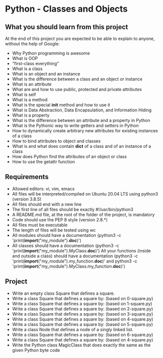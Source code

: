 # Python - Classes and Objects

## What you should learn from this project

At the end of this project you are expected to be able to explain to anyone, without the help of Google:
- Why Python programming is awesome
- What is OOP
- “first-class everything”
- What is a class
- What is an object and an instance
- What is the difference between a class and an object or instance
- What is an attribute
- What are and how to use public, protected and private attributes
- What is self
- What is a method
- What is the special __init__ method and how to use it
- What is Data Abstraction, Data Encapsulation, and Information Hiding
- What is a property
- What is the difference between an attribute and a property in Python
- What is the Pythonic way to write getters and setters in Python
- How to dynamically create arbitrary new attributes for existing instances of a class
- How to bind attributes to object and classes
- What is and what does contain __dict__ of a class and of an instance of a class
- How does Python find the attributes of an object or class
- How to use the getattr function

## Requirements

- Allowed editors: vi, vim, emacs
- All files will be interpreted/compiled on Ubuntu 20.04 LTS using python3 (version 3.8.5)
- All files should end with a new line
- The first line of all files should be exactly #!/usr/bin/python3
- A README.md file, at the root of the folder of the project, is mandatory
- Code should use the PEP 8 style (version 2.8.*)
- All files must be executable
- The length of files will be tested using wc
- All modules should have a documentation (python3 -c 'print(__import__("my_module").__doc__)')
- All classes should have a documentation (python3 -c 'print(__import__("my_module").MyClass.__doc__)')
All your functions (inside and outside a class) should have a documentation (python3 -c 'print(__import__("my_module").my_function.__doc__)' and python3 -c 'print(__import__("my_module").MyClass.my_function.__doc__)')

## Project
- Write an empty class Square that defines a square.
- Write a class Square that defines a square by: (based on 0-square.py)
- Write a class Square that defines a square by: (based on 1-square.py)
- Write a class Square that defines a square by: (based on 2-square.py)
- Write a class Square that defines a square by: (based on 3-square.py)
- Write a class Square that defines a square by: (based on 4-square.py)
- Write a class Square that defines a square by: (based on 5-square.py)
- Write a class Node that defines a node of a singly linked list.
- Write a class Square that defines a square by: (based on 6-square.py)
- Write a class Square that defines a square by: (based on 4-square.py)
- Write the Python class MagicClass that does exactly the same as the given Python byte code